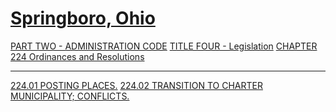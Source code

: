 [Springboro, Ohio](indexee20.html)
==================================

[PART TWO - ADMINISTRATION CODE](1505a412.html) [TITLE FOUR -
Legislation](1627a412.html) [CHAPTER 224 Ordinances and
Resolutions](16cfa412.html)

* * * * *

[224.01 POSTING PLACES.](16dba412.html) [224.02 TRANSITION TO CHARTER
MUNICIPALITY; CONFLICTS.](16e4a412.html)
